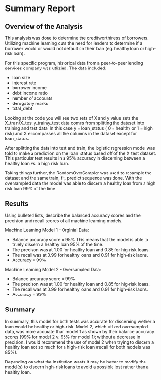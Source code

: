 # Summary Report

## Overview of the Analysis

This analysis was done to determine the creditworthiness of borrowers. Utilizing machine learning cuts the need for lenders to determine if a borrower would or would not default on their loan (eg. healthy loan or high-risk loan). 

For this specific program, historical data from a peer-to-peer lending services company was utlizied. The data included: 
- loan size
- interest rate
- borrower income
- debt:income ratio
- number of accounts
- derogatory marks
- total_debt

Looking at the code you will see two sets of X and y value sets
the X_train/X_test y_train/y_test data comes from splitting the dataset into training and test data.
In this case y = loan_status ( 0 = healthy or 1 = high risk) and X encompasses all the columns in the dataset except for loan_status.

After splitting the data into test and train, the logistic regression model was told to make a prediction on the loan_status based off of the X_test dataset. 
This particular test results in a 95% accuracy in discerning between a healthy loan vs. a high risk loan. 

Taking things further, the RandomOverSampler was used to resample the dataset and the same train, fit, predict sequence was done.
With the oversampled data the model was able to discern a healthy loan from a high risk loan 99% of the time.


## Results

Using bulleted lists, describe the balanced accuracy scores and the precision and recall scores of all machine learning models.

Machine Learning Model 1 - Orginial Data:
 - Balance accuracy score = 95% This means that the model is able to truely discern a healthy loan 95% of the time.
 - The precison was at 1.00 for healthy loan and 0.85 for hig-risk loans.
 - The recall was at 0.99 for healthy loans and 0.91 for high-risk laons.
 - Accuracy = 99%


 
Machine Learning Model 2 - Oversampled Data:
 - Balance accuracy score = 99% 
 - The precison was at 1.00 for healthy loan and 0.85 for hig-risk loans.
 - The recall was at 0.99 for healthy loans and 0.91 for high-risk laons.
 - Accuracy = 99%


## Summary

In summary, this model for both tests was accurate for discerning wether a loan would be healthy or high-risk.
Model 2, which utlized oversampled data, was more accurate than model 1 as shown by their balance accuracy scores (99% for model 2 v. 95% for model 1); without a decrease in precision. 
I would recommend the use of model 2 when trying to discern a healthy loan not so much for a high-risk loan (recall for both models was 85%).

Depending on what the institution wants it may be better to modify the model(s) to discern high-risk loans to avoid a possible lost rather than a healthy loan.

